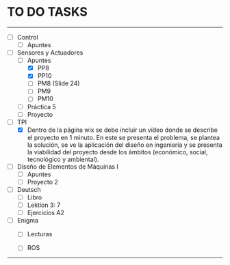 # TO DO TASKS 


---

- [ ] Control
	- [ ] Apuntes

- [ ] Sensores y Actuadores
	- [ ] Apuntes
		- [x] PP8
		- [x] PP10
		- [ ] PM8 (Slide 24)
		- [ ] PM9
		- [ ] PM10
	- [ ] Práctica 5
	- [ ] Proyecto

- [ ] TPI
	- [x] Dentro de la página wix se debe incluir un vídeo donde se describe el proyecto en 1 minuto. En este se presenta el problema, se plantea la solución, se ve la aplicación del diseño en ingeniería y se presenta la viabilidad del proyecto desde los ámbitos (económico, social, tecnológico y ambiental).

- [ ] Diseño de Elementos de Máquinas I
	- [ ] Apuntes
	- [ ] Proyecto 2

- [ ] Deutsch
	- [ ] Libro
	- [ ] Lektion 3: 7
	- [ ] Ejercicios A2
 
 - [ ] Enigma
	 - [ ] Lecturas
	 - [ ] ROS


---










